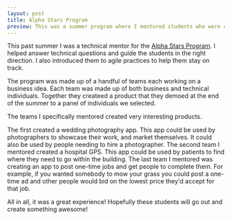 ```yaml
---
layout: post
title: Alpha Stars Program
preview: This was a summer program where I mentored students who were creating a digital product or service.
---
```


This past summer I was a technical mentor for the [Alpha Stars Program](http://alphastarsprogram.com). I helped answer technical questions and guide the students in the right direction. I also introduced them to agile practices to help them stay on track.

The program was made up of a handful of teams each working on a business idea. Each team was made up of both business and technical individuals. Together they createed a product that they demoed at the end of the summer to a panel of individuals we selected.

The teams I specifically mentored created very interesting products.

The first created a wedding photography app. This app could be used by photographers to showcase their work, and market themselves. It could also be used by people needing to hire a photographer. The second team I mentored created a hospital GPS. This app could be used by patients to find where they need to go within the building. The last team I mentored was creating an app to post one-time jobs and get people to complete them. For example, if you wanted somebody to mow your grass you could post a one-time ad and other people would bid on the lowest price they'd accept for that job.

All in all, it was a great experience! Hopefully these students will go out and create something awesome!
